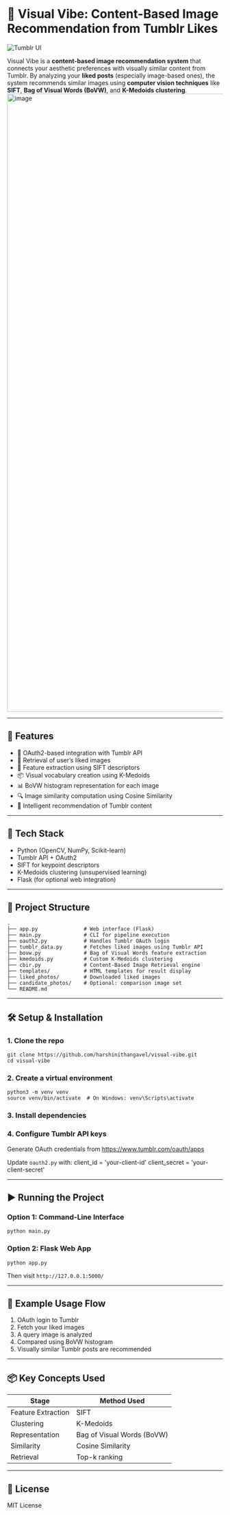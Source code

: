 # 🎨 Visual Vibe: Content-Based Image Recommendation from Tumblr Likes

![Tumblr UI](./0c014692-7b0f-431f-8288-578f68f7f7c7.png)

Visual Vibe is a **content-based image recommendation system** that connects your aesthetic preferences with visually similar content from Tumblr. By analyzing your **liked posts** (especially image-based ones), the system recommends similar images using **computer vision techniques** like **SIFT**, **Bag of Visual Words (BoVW)**, and **K-Medoids clustering**.
<img width="1440" alt="image" src="https://github.com/user-attachments/assets/5c74ab44-6287-4b5a-963a-db23c15330c9" />


---

## 🚀 Features

- 🔐 OAuth2-based integration with Tumblr API
- 📸 Retrieval of user’s liked images
- 🧠 Feature extraction using SIFT descriptors
- 📦 Visual vocabulary creation using K-Medoids
- 📊 BoVW histogram representation for each image
- 🔍 Image similarity computation using Cosine Similarity
- 🤖 Intelligent recommendation of Tumblr content

---

## 🧰 Tech Stack

- Python (OpenCV, NumPy, Scikit-learn)
- Tumblr API + OAuth2
- SIFT for keypoint descriptors
- K-Medoids clustering (unsupervised learning)
- Flask (for optional web integration)

---

## 📂 Project Structure

    .
    ├── app.py               # Web interface (Flask)
    ├── main.py              # CLI for pipeline execution
    ├── oauth2.py            # Handles Tumblr OAuth login
    ├── tumblr_data.py       # Fetches liked images using Tumblr API
    ├── bovw.py              # Bag of Visual Words feature extraction
    ├── kmedoids.py          # Custom K-Medoids clustering
    ├── cbir.py              # Content-Based Image Retrieval engine
    ├── templates/           # HTML templates for result display
    ├── liked_photos/        # Downloaded liked images
    ├── candidate_photos/    # Optional: comparison image set
    └── README.md

---

## 🛠️ Setup & Installation

### 1. Clone the repo
    git clone https://github.com/harshinithangavel/visual-vibe.git
    cd visual-vibe

### 2. Create a virtual environment
    python3 -m venv venv
    source venv/bin/activate  # On Windows: venv\Scripts\activate

### 3. Install dependencies

### 4. Configure Tumblr API keys

Generate OAuth credentials from https://www.tumblr.com/oauth/apps

Update `oauth2.py` with:
    client_id = 'your-client-id'
    client_secret = 'your-client-secret'

---

## ▶️ Running the Project

### Option 1: Command-Line Interface

    python main.py

### Option 2: Flask Web App

    python app.py

Then visit `http://127.0.0.1:5000/`

---

## 📸 Example Usage Flow

1. OAuth login to Tumblr
2. Fetch your liked images
3. A query image is analyzed
4. Compared using BoVW histogram
5. Visually similar Tumblr posts are recommended

---

## 📦 Key Concepts Used

| Stage               | Method Used                  |
|---------------------|------------------------------|
| Feature Extraction  | SIFT                         |
| Clustering          | K-Medoids                    |
| Representation      | Bag of Visual Words (BoVW)   |
| Similarity          | Cosine Similarity            |
| Retrieval           | Top-k ranking                |

---

## 📝 License

MIT License
